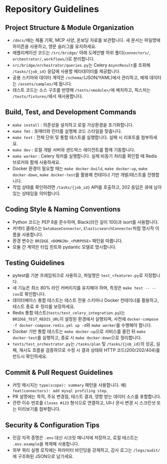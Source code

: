 # Repository Guidelines

## Project Structure & Module Organization
- `/docs/`에는 제품 기획, MCP 사양, 온보딩 자료를 보관합니다. 새 문서는 파일명에 하이픈을 사용하고, 영문 슬러그를 유지하세요.
- 애플리케이션 코드는 `/src/bridge/` 아래 도메인별 하위 폴더(`connectors/`, `orchestrator/`, `workflows/`)로 분리합니다.
- `src/bridge/orchestrator/queries.py`는 Celery `AsyncResult`를 조회해 `/tasks/{job_id}` 응답에 사용할 메타데이터를 제공합니다.
- 공용 스키마와 데이터 계약은 `/schema/`(JSON/YAML)에서 관리하고, 예제 데이터는 `/assets/samples/`에 둡니다.
- 테스트 코드는 소스 구조를 반영해 `/tests/<module>/`에 배치하고, 픽스처는 `/tests/fixtures/`에서 재사용합니다.

## Build, Test, and Development Commands
- `make install` : 의존성을 설치하고 로컬 가상환경을 초기화합니다.
- `make fmt` : 포매터와 린터를 실행해 코드 스타일을 맞춥니다.
- `make test` : 전체 단위 및 통합 테스트를 실행합니다. 실패 시 리포트를 첨부하세요.
- `make dev` : 로컬 개발 서버와 샌드박스 에이전트를 함께 기동합니다.
- `make worker` : Celery 워커를 실행합니다. 실제 비동기 처리를 확인할 때 Redis 브로커와 함께 사용하세요.
- Docker 환경이 필요할 때는 `make docker-build`, `make docker-up`, `make docker-down`, `make docker-test`를 활용해 컨테이너 기반 개발/테스트를 진행합니다.
- 작업 상태를 확인하려면 `/tasks/{job_id}` API를 호출하고, 202 응답은 큐에 남아 있는 상태임을 의미합니다.

## Coding Style & Naming Conventions
- Python 코드는 PEP 8을 준수하며, Black(라인 길이 100)과 isort를 사용합니다.
- 커넥터 클래스는 `DatabaseConnector`, `ElasticsearchConnector`처럼 명시적 이름을 사용합니다.
- 환경 변수는 `BRIDGE_<DOMAIN>_<PURPOSE>` 패턴을 따릅니다.
- 모듈 간 계약은 타입 힌트와 pydantic 모델로 명시합니다.

## Testing Guidelines
- pytest를 기본 프레임워크로 사용하고, 파일명은 `test_<feature>.py`로 지정합니다.
- 새 기능은 최소 80% 라인 커버리지를 유지해야 하며, 측정은 `make test -- --cov`로 확인합니다.
- 데이터베이스 통합 테스트는 테스트 전용 스키마나 Docker 컨테이너를 활용하고, 테스트 종료 후 정리를 보장하세요.
- Redis 통합 테스트(`tests/test_celery_integration.py`)는 `BRIDGE_TEST_REDIS_URL`이 설정된 환경에서 실행되며, 사전에 `docker-compose -f docker-compose.redis.yml up -d`와 `make worker`를 수행해야 합니다.
- Docker 기반 통합 테스트는 `make docker-up`으로 서비스를 올린 뒤 `make docker-test`를 실행하고, 종료 시 `make docker-down`으로 정리합니다.
- `tests/test_orchestrator.py`는 `/tasks/plan` 및 `/tasks/{job_id}`의 성공, 실패, 재시도 흐름을 검증하므로 수정 시 결과 상태와 HTTP 코드(200/202/404)를 반드시 확인하세요.

## Commit & Pull Request Guidelines
- 커밋 메시지는 `type(scope): summary` 패턴을 사용합니다. 예) `feat(connectors): add mysql profiling step`.
- PR 설명에는 목적, 주요 변경점, 테스트 결과, 영향 받는 데이터 소스를 포함합니다.
- 관련 이슈 번호를 `Closes #123` 형식으로 연결하고, UI나 문서 변경 시 스크린샷 또는 미리보기를 첨부합니다.

## Security & Configuration Tips
- 민감 자격 증명은 `.env` 대신 시크릿 매니저에 저장하고, 로컬 테스트는 `.env.example`을 복제해 사용합니다.
- 외부 쿼리 실행 로직에는 파라미터 바인딩을 강제하고, 감사 로그는 `/logs/audit/`에 구조화된 JSON으로 남기세요.
